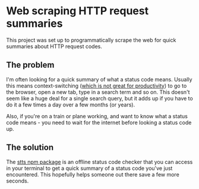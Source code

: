 # Web scraping HTTP request summaries

This project was set up to programmatically scrape the web for quick summaries about HTTP request codes.

## The problem

I'm often looking for a quick summary of what a status code means. Usually this means context-switching ([which is not great for productivity](https://www.apa.org/research/action/multitask)) to go to the browser, open a new tab, type in a search term and so on. This doesn't seem like a huge deal for a single search query, but it adds up if you have to do it a few times a day over a few months (or years).

Also, if you're on a train or plane working, and want to know what a status code means - you need to wait for the internet before looking a status code up.

## The solution

The [stts npm package](https://www.npmjs.com/package/stts) is an offline status code checker that you can access in your terminal to get a quick summary of a status code you've just encountered. This hopefully helps someone out there save a few more seconds.
